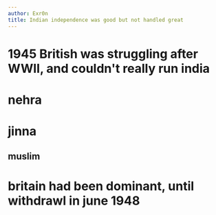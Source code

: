 ```yaml
---
author: Exr0n
title: Indian independence was good but not handled great
---
```


# 1945 British was struggling after WWII, and couldn\'t really run india

# nehra

# jinna

## muslim

# britain had been dominant, until withdrawl in june 1948
